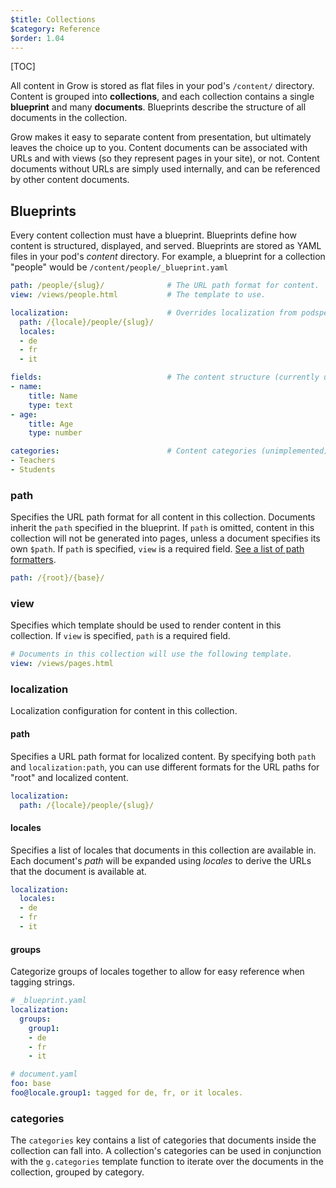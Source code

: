 ```yaml
---
$title: Collections
$category: Reference
$order: 1.04
---
```

[TOC]

All content in Grow is stored as flat files in your pod's `/content/` directory. Content is grouped into __collections__, and each collection contains a single __blueprint__ and many __documents__. Blueprints describe the structure of all documents in the collection.

Grow makes it easy to separate content from presentation, but ultimately leaves the choice up to you. Content documents can be associated with URLs and with views (so they represent pages in your site), or not. Content documents without URLs are simply used internally, and can be referenced by other content documents.

## Blueprints

Every content collection must have a blueprint. Blueprints define how content is structured, displayed, and served. Blueprints are stored as YAML files in your pod's *content* directory.  For example, a blueprint for a collection "people" would be `/content/people/_blueprint.yaml`

```yaml
path: /people/{slug}/              # The URL path format for content.
view: /views/people.html           # The template to use.

localization:                      # Overrides localization from podspec.yaml.
  path: /{locale}/people/{slug}/
  locales:
  - de
  - fr
  - it

fields:                            # The content structure (currently unimplemented).
- name:
    title: Name
    type: text
- age:
    title: Age
    type: number

categories:                        # Content categories (unimplemented).
- Teachers
- Students
```

### path

Specifies the URL path format for all content in this collection. Documents inherit the `path` specified in the blueprint. If `path` is omitted, content in this collection will not be generated into pages, unless a document specifies its own `$path`. If `path` is specified, `view` is a required field. [See a list of path formatters]({{g.doc('/docs/urls/').url.path}}#content-document-path-formatters).

```yaml
path: /{root}/{base}/
```

### view

Specifies which template should be used to render content in this collection. If `view` is specified, `path` is a required field.

```yaml
# Documents in this collection will use the following template.
view: /views/pages.html
```

### localization

Localization configuration for content in this collection.

#### path

Specifies a URL path format for localized content. By specifying both `path` and `localization:path`, you can use different formats for the URL paths for "root" and localized content.

```yaml
localization:
  path: /{locale}/people/{slug}/
```

#### locales

Specifies a list of locales that documents in this collection are available in. Each document's *path* will be expanded using *locales* to derive the URLs that the document is available at.

```yaml
localization:
  locales:
  - de
  - fr
  - it
```

#### groups

Categorize groups of locales together to allow for easy reference when tagging strings.

```yaml
# _blueprint.yaml
localization:
  groups:
    group1:
    - de
    - fr
    - it
```

```yaml
# document.yaml
foo: base
foo@locale.group1: tagged for de, fr, or it locales.
```

### categories

The `categories` key contains a list of categories that documents inside the collection can fall into. A collection's categories can be used in conjunction with the `g.categories` template function to iterate over the documents in the collection, grouped by category.
